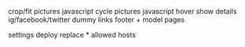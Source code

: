 crop/fit pictures
javascript cycle pictures
javascript hover show details 
ig/facebook/twitter dummy links footer + model pages

settings deploy replace * allowed hosts





